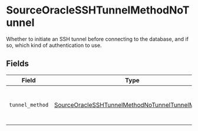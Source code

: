 # SourceOracleSSHTunnelMethodNoTunnel

Whether to initiate an SSH tunnel before connecting to the database, and if so, which kind of authentication to use.


## Fields

| Field                                                                                                                     | Type                                                                                                                      | Required                                                                                                                  | Description                                                                                                               |
| ------------------------------------------------------------------------------------------------------------------------- | ------------------------------------------------------------------------------------------------------------------------- | ------------------------------------------------------------------------------------------------------------------------- | ------------------------------------------------------------------------------------------------------------------------- |
| `tunnel_method`                                                                                                           | [SourceOracleSSHTunnelMethodNoTunnelTunnelMethod](../../models/shared/sourceoraclesshtunnelmethodnotunneltunnelmethod.md) | :heavy_check_mark:                                                                                                        | No ssh tunnel needed to connect to database                                                                               |